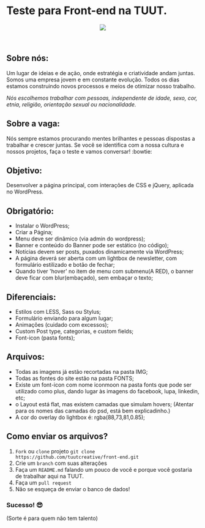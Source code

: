 # Teste para Front-end na TUUT. 

<p align="center"><img src="https://cdn.rawgit.com/tuutcreative/front-end/master/TUUT.svg"></p>
<br>

## Sobre nós:
Um lugar de ideias e de ação, onde estratégia e criatividade andam juntas. 
Somos uma empresa jovem e em constante evolução. Todos os dias estamos construindo novos processos e meios de otimizar nosso trabalho.

*Nós escolhemos trabalhar com pessoas, independente de idade, sexo, cor, etnia, religião, orientação sexual ou nacionalidade.*

## Sobre a vaga:
Nós sempre estamos procurando mentes brilhantes e pessoas dispostas a trabalhar e crescer juntas. Se você se identifica com a nossa cultura e nossos projetos, faça o teste e vamos conversar! :bowtie: 

## Objetivo: 

Desenvolver a página principal, com interações de CSS e jQuery, aplicada no WordPress. 


## Obrigatório: 

*  Instalar o WordPress; 
*  Criar a Página; 
*  Menu deve ser dinâmico (via admin do wordpress);
*  Banner e conteúdo do Banner pode ser estático (no código);
*  Notícias devem ser posts, puxados dinamicamente via WordPress;
*  A página deverá ser aberta com um lightbox de newsletter, com formulário estilizado e botão de fechar;
*  Quando tiver 'hover' no item de menu com submenu(A RED), o banner deve ficar com blur(embaçado), sem embaçar o texto;


## Diferenciais: 

* Estilos com LESS, Sass ou Stylus;
* Formulário enviando para algum lugar; 
* Animações (cuidado com excessos);
* Custom Post type, categorias, e custom fields;
* Font-icon (pasta fonts);


## Arquivos: 

* Todas as imagens já estão recortadas na pasta IMG;
* Todas as fontes do site estão na pasta FONTS;
* Existe um font-icon com nome iconmoon na pasta fonts que pode ser utilizado como plus, dando lugar às imagens do facebook, lupa, linkedin, etc;
* o Layout está flat, mas existem camadas que simulam hovers; (Atentar para os nomes das camadas do psd, está bem explicadinho.)
* A cor do overlay do lightbox é: rgba(88,73,81,0.85);


## Como enviar os arquivos? 

1. `Fork` ou `clone` projeto `git clone https://github.com/tuutcreative/front-end.git`
2. Crie um `branch` com suas alterações
3. Faça um `README.md` falando um pouco de você e porque você gostaria de trabalhar aqui na TUUT.
4. Faça um `pull request`
5. Não se esqueça de enviar o banco de dados! 


### Sucesso!  :sunglasses:
(Sorte é para quem não tem talento)
